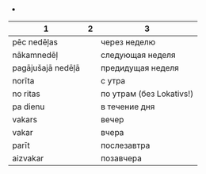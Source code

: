 * 

| 1 | 2 | 3 |
|-|-|-|
pēc nedēļas||через неделю
nākamnedēļ||следующая неделя
pagājušajā nedēļā||предидущая неделя
norīta||с утра
no ritas||по утрам (без Lokativs!)
pa dienu||в течение дня
vakars||вечер
vakar||вчера
parīt||послезавтра
aizvakar||позавчера

